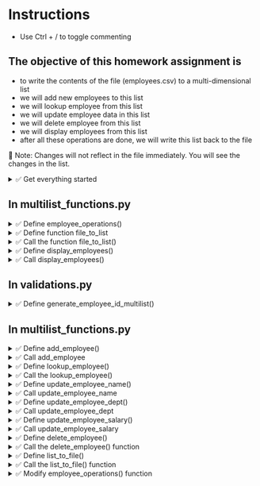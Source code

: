 # Instructions  

- Use Ctrl + / to toggle commenting

## The objective of this homework assignment is
- to write the contents of the file (employees.csv) to a multi-dimensional list
- we will add new employees to this list
- we will lookup employee from this list
- we will update employee data in this list
- we will delete employee from this list
- we will display employees from this list
- after all these operations are done, we will write this list back to the file

🚩 Note: Changes will not reflect in the file immediately. You will see the changes in the list.

<details>
  <summary>
    ✅ Get everything started
  </summary>

  - Copy main.py, validations.py, functions.py, list_functions.py from HW04
  - We won't be using functions.py or list_functions.py, but it will be nice to have all your modules in one place
  - Download employees.csv from https://github.com/suchialex/CINS3002-HW05/blob/main/employees.csv
  - Download suchi_pretty_print.py if you need it https://github.com/suchialex/CINS3002-HW05/blob/main/suchi_pretty_print.py
  - Create a new file named multilist_functions.py, write an import statement to import the validations module
</details>

## In multilist_functions.py

<details>
  <summary>
    ✅ Define employee_operations()
  </summary>

  - It is a void function that takes no parameters
  - Write print statement to print `Employee Management`
</details>


<details>
  <summary>
    ✅ Define function file_to_list
  </summary>
  
  - **Objective**: This function will read the contents of the employees.csv file line by line and split each line into a list using the delimiter ; and  store this list in a list. This multi-dimensional list is returned to the calling function.
  - This function does not accept any parameters and returns a list
  - In the function body,
    - First, create an empty list (this list will contain all the employees data)
    - Using the context manager, open the file employees.csv in read mode and store it in a file pointer
      - 🚩 Use exception handling since file is being opened in read mode (in the except clause, print `file not found` and return an empty list)
    - Using this file pointer, start a for loop with a loop variable of your choice (this variable will read each line of the file)
      - Remove the newline character from the loop variable
      - Convert the string stored in the loop variable to a list using the delimiter ⏩ 7-20b
        - 🚩 Name this list differently than the empty list above
      - Now append this list to the empty list you created above
    - Outside the for loop return the list
    - Using list comprehension rewrite the above statements as concisely as possible ⏩ 7-25
</details>


<details>
  <summary>
    ✅ Call the function file_to_list()
  </summary>

   - Inside employee_operations(), after the print statement, call the file_to_list()
   - Store the returned list in a variable
   - Print the returned list (you may use suchi_print(), after importing it)
   - 📜 Test your code
     - See if the multi-dimensional list is being printed correctly
     - Clear the contents of the file and ensure an empty list is printed (🚩 replace the contents after testing)
     - Misspell the file name and ensure an empty list is printed
</details>


<details>
  <summary>
    ✅ Define display_employees()
  </summary>
  
  - The objective of this function is to display all employees in a tabular format
  - This function takes one parameter - the employee multi-dimensional list
  - This function returns nothing, so it is a void function
  - In the function body
    - Start a for loop to go over the multi-dimensional list, choose a name for the loop variable
    - Using the appropriate indices of the loop variable, print ID, Name, Department and Salary in a formatted tabular fashion
</details>


<details>
  <summary>
    ✅ Call display_employees()
  </summary>
  
  - Inside employee_operations(), after the call to file_to_list() function, call the display_employees() by passing the employees list (obtained from the file_to_list function) as an argument
  - 📜 Test your code - all employee data should be displayed in a tabular format
  - If code executes correctly, you may comment out this function call
</details>

## In validations.py

<details>
  <summary>
    ✅ Define generate_employee_id_multilist()
  </summary>
  
  - The objective of this function is to generate the next employee ID
  - This function takes one parameter - the employee multi-dimensional list
  - This function returns a numeric string
  - In the function body
    - Check if there are any employees in the list, if not, return a default numeric string, maybe `1234` ⏩ Tutorial: 7-12
    - Get the last employee from the multidimesional list and store it in a variable (this will be a list) ⏩ Tutorial: 7-6b
    - Get the first element of from the list above, that is the last employee ID and store in a variable ⏩ Tutorial: 7-6a
    - 💡 You may consolidate the above two steps into one by using two sets of square brackets
    - Convert it to an integer and add 1 to it
    - Return this after converting it to a string
</details>


## In multilist_functions.py

<details>
  <summary>
    ✅ Define add_employee()
  </summary>
  
  - The objective of this function is to add a new employee to the multilist
  - This function takes one parameter - the employee multi-dimensional list
  - This function returns the modified multi-dimensional list
  - In the function body
    - Get the employee ID by calling the generate_employee_id_multilist and store it in a variable
    - 🚩 You may have to import the validations module
    - Get the first name, last name, department, salary of the employee using the appropriate validation functions
    - Concatenate first name and last name with a space in between
    - Create a list (choose a name for this list) of id, name, department and salary in that order ⏩ Tutorial: 7-3
    - Append the above list to the employees multidimensional list passed as parameter
    - Return the multidimensional list
</details>

<details>
  <summary>
    ✅ Call add_employee
  </summary>

  - Inside employee_operations(), after the commented display_employees() function call, call add_employee by passing the employees list returned by file_to_list as an argument
  - Store the returned list in the same employees list variable (for simplicity)
  - 📜 Test your code - Add a new employee and see if the employees list is modified correctly
  - If code works correctly, you may comment out this function call
</details>


<details>
  <summary>
    ✅ Define lookup_employee()
  </summary>

  This function takes two parameters 
  - the employees list 
  - the employee_id we are trying to lookup
  - It returns two values
    - boolean - True if the employee is found, False if not
    - index (the integer position in the employees list where this employee was found, we don't find the employee, we will return 0)
  - In the function body
    - Start a for loop to go over the multi-dimensional employee list, choose a name for the loop variable, (each employee list will be stored in this variable, one at a time)
    - Using an if statement and the in operator, check if the employee_id (passed as parameter) is present in the list stored in the loop variable
    - If yes,
      - Get the index of the employee stored in the loop variable in the multi-dimensional list
      - Using the loop variable's appropriate indices, print the Name, Department and Salary
      - return True and the index obtained above
    - Outside the if block, 
    - print `Employee Not Found`
    - return False and 0

</details>



<details>
  <summary>
    ✅ Call the lookup_employee()
  </summary>

  - Inside employee_operations(), after the commented add_employee() function call, ask the user to provide the employee ID that needs to be looked up using input statement
  - Call the lookup_employee() passing TWO arguments, the multi-dimensional list obtained earlier and the employee id from the above step
  - Store the returned values in two variables
  - Check if the first variable is False, if yes, print employee not found
  - 📜 Test your code
    - Enter employee ID 1235 and see if the correct values are being printed
    - Enter employee ID 54, it should print `Employee Not Found`
  - If code works correctly, you may comment out this function call
</details>


<details>
  <summary>
    ✅ Define update_employee_name()
  </summary>
  
  - The objective is to get an employee ID and call the lookup_function to see if that employee exists in the employees list
  - If yes, we use the index returned by the lookup function and update the name which will be at [index][1] position
  - This function takes the employee multi-dimensional list as parameter and returns the modified employee list
  - In the function body
    - Ask the user to provide the employee ID whose name needs to be updated and store in a variable
    - call the lookup function using the employee list passed as the parameter and the above variable
    - store the returned values in two variables
    - check if the first variable is True, if yes
      - Ask the user for first name and last name by calling the appropriate validations functions
      - Concatenate the first and last names with a space in between 
      - Modify the [index][1] position in the employees multi-dimensional list with the new full name ⏩ Tutorial: 7-13a
    - Outside the if block, return the employees list
</details>



<details>
  <summary>
    ✅ Call update_employee_name
  </summary>
  
  - In employee_operations(), call the update_employee_name by passing the employees list returned by file_to_list as an argument.
  - Store the returned list in the same employees list variable (for simplicity)
  - 📜 Test your code - update name and print the employees multidimenstional list to check if it is modified accordingly
  - If code works correctly, you may comment out the function call
</details>


<details>
  <summary>
    ✅ Define update_employee_dept()
  </summary>
  
  - The objective is to get an employee ID and call the lookup_function to see if that employee exists in the employees list
  - If yes, we use the index returned by the lookup function and update the department which will be at [index][2] position
  - This function takes the employee multi-dimensional list as parameter and returns the modified employee list
  - In the function body
    - Ask the user to provide the employee ID whose department needs to be updated and store in a variable
    - call the lookup function using the employee list passed as the parameter and the above variable
    - store the returned values in two variables
    - check if the first variable is True, if yes
      - Ask the user for department by calling the appropriate validation function
      - Modify the [index][2] position in the employees multi-dimensional list with the new department ⏩ Tutorial: 7-13a
    - Outside the if block, return the employees list
</details>



<details>
  <summary>
    ✅ Call update_employee_dept
  </summary>
  
  - In employee_operations(), call the update_employee_dept by passing the employees list returned by file_to_list as an argument
  - Store the returned list in the same employees list variable (for simplicity)
  - 📜 Test your code - update department and print the employees multidimenstional list to check if it is modified accordingly
  - If code works correctly, you may comment out the function call
</details>


<details>
  <summary>
    ✅ Define update_employee_salary()
  </summary>
  
  - Use the same code logic as update_employee_dept and write code to update the salary
  - 🚩 Modify at the appropriate index position
  - Return the employees list
</details>



<details>
  <summary>
    ✅ Call update_employee_salary
  </summary>
  
  - In employee_operations(), call the update_employee_salary by passing the employees list returned by file_to_list as an argument
  - Store the returned list in the same employees list variable (for simplicity)
  - 📜 Test your code - update salary and print the employees multidimenstional list to check if it is modified accordingly
  - If code works correctly, you may comment out the function call
</details>




<details>
  <summary>
    ✅ Define delete_employee()
  </summary>
  
  - The objective is to ask the employee to enter the employee ID to be deleted and delete the corresponding elements from the employees list
  - This function accepts one parameter - the employee list
  - It returns one parameter - the modified employee list
  - In the function body
    - Ask the user for the employee ID to be deleted and store in a variable
    - Call the lookup function using the employees list passed as the parameter and the employee ID above
    - Store the returned values in two variables
    - If the first returned variable is True,
      - Write a statement to delete the element at the index position of the multi-dimensional employees list ⏩ Tutorial: 7-10b
    - Outside the if block, return the employees multi-dimensional list
</details>



<details>
  <summary>
    ✅ Call the delete_employee() function
  </summary>
  
  - In employee_operations(), call the delete_employee by passing the employees list returned by file_to_list as an argument
  - Store the returned list in the same employees list variable (for simplicity)
  - 📜 Test your code - delete employee 1234 and print the employees multidimenstional list to check if it is modified accordingly
  - If code works correctly, you may comment out the function call

</details>



<details>
  <summary>
    ✅ Define list_to_file()
  </summary>
  
  - The objective is to write all the list elements back to the file
  - This function accepts one parameter, the employee multi-dimensional list
  - This function returns nothing, so it is a void function
  - In the function body
    - Using a context manager, open the file employees.txt in **write mode** and get the file object/pointer
    - Use a for loop to go over the multi-dimensional list passed as the parameter, choose a loop variable name (it stores each employee data in a list)
      - Convert this list to a string with a delimiter ⏩ Tutorial: 7-20c, choose name for this string
      - Concatenate a newline character to this string and write to the file
      - 💡 You may consolidate the above two steps into one
</details>


<details>
  <summary>
    ✅ Call the list_to_file() function
  </summary>
  
  - Call the function list_to_file() passing the employee multi-dimensional list as argument
</details>


<details>
  <summary>
    ✅ Modify employee_operations() function
  </summary>

  - Place your function calls in the appropiate if-elif blocks
  - file_to_list() will be the first function call
  - inside a while loop that exits when the user presses x or X
    - print the menu of options
    - ask the user what option he/she chooses using input statement
    - place the function calls in the correct if-elif-else blocks as per your menu
    - 🚩 Remember to place add_employee in its own while loop to keep adding new employees until user presses **n** or **N**
  - Place list_to_file() outside the while loop

</details>
